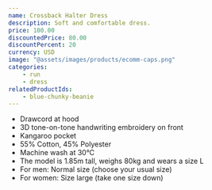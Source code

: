 ```yaml
---
name: Crossback Halter Dress
description: Soft and comfortable dress.
price: 100.00
discountedPrice: 80.00
discountPercent: 20
currency: USD
image: "@assets/images/products/ecomm-caps.png"
categories:
    - run
    - dress
relatedProductIds:
    - blue-chunky-beanie
---
```

- Drawcord at hood
- 3D tone-on-tone handwriting embroidery on front
- Kangaroo pocket
- 55% Cotton, 45% Polyester
- Machine wash at 30°C
- The model is 1.85m tall, weighs 80kg and wears a size L
- For men: Normal size (choose your usual size)
- For women: Size large (take one size down)